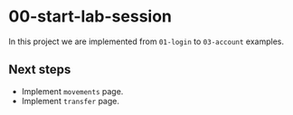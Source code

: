 # 00-start-lab-session

In this project we are implemented from `01-login` to `03-account` examples.

## Next steps

- Implement `movements` page.
- Implement `transfer` page.
